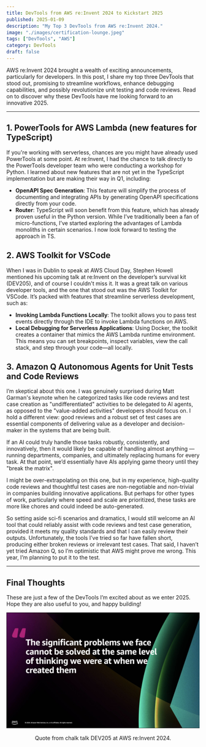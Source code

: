 ```yaml
---
title: DevTools from AWS re:Invent 2024 to Kickstart 2025
published: 2025-01-09
description: "My Top 3 DevTools from AWS re:Invent 2024."
image: "./images/certification-lounge.jpeg"
tags: ["DevTools", "AWS"]
category: DevTools
draft: false
---
```


AWS re\:Invent 2024 brought a wealth of exciting announcements, particularly for developers. In this post, I share my top three DevTools that stood out, promising to streamline workflows, enhance debugging capabilities, and possibly revolutionize unit testing and code reviews. Read on to discover why these DevTools have me looking forward to an innovative 2025.

---

## 1. PowerTools for AWS Lambda (new features for TypeScript)
 If you're working with serverless, chances are you might have already used PowerTools at some point. At re:Invent, I had the chance to talk directly to the PowerTools developer team who were conducting a workshop for Python. I learned about new features that are not yet in the TypeScript implementation but are making their way in Q1, including: 

 - **OpenAPI Spec Generation**: This feature will simplify the process of documenting and integrating APIs by generating OpenAPI specifications directly from your code.
 - **Router**: TypeScript will soon benefit from this feature, which has already proven useful in the Python version. While I’ve traditionally been a fan of micro-functions, I’ve started exploring the advantages of Lambda monoliths in certain scenarios. I now look forward to testing the approach in TS.

## 2. AWS Toolkit for VSCode
When I was in Dublin to speak at AWS Cloud Day, Stephen Howell mentioned his upcoming talk at re\:Invent on the developer’s survival kit (DEV205), and of course I couldn't miss it. It was a great talk on various developer tools, and the one that stood out was the AWS Toolkit for VSCode. It’s packed with features that streamline serverless development, such as:

- **Invoking Lambda Functions Locally**: The toolkit allows you to pass test events directly through the IDE to invoke Lambda functions on AWS.
- **Local Debugging for Serverless Applications**: Using Docker, the toolkit creates a container that mimics the AWS Lambda runtime environment. This means you can set breakpoints, inspect variables, view the call stack, and step through your code—all locally.

## 3. Amazon Q Autonomous Agents for Unit Tests and Code Reviews
I’m skeptical about this one. I was genuinely surprised during Matt Garman's keynote when he categorized tasks like code reviews and test case creation as "undifferentiated" activities to be delegated to AI agents, as opposed to the "value-added activities" developers should focus on. I hold a different view: good reviews and a robust set of test cases are essential components of delivering value as a developer and decision-maker in the systems that are being built.

If an AI could truly handle those tasks robustly, consistently, and innovatively, then it would likely be capable of handling almost anything — running departments, companies, and ultimately replacing humans for every task. At that point, we’d essentially have AIs applying game theory until they "break the matrix".

I might be over-extrapolating on this one, but in my experience, high-quality code reviews and thoughtful test cases are non-negotiable and non-trivial in companies building innovative applications. But perhaps for other types of work, particularly where speed and scale are prioritized, these tasks are more like chores and could indeed be auto-generated.

 So setting aside sci-fi scenarios and dramatics, I would still welcome an AI tool that could reliably assist with code reviews and test case generation, provided it meets my quality standards and that I can easily review their outputs. Unfortunately, the tools I’ve tried so far have fallen short, producing either broken reviews or irrelevant test cases. That said, I haven’t yet tried Amazon Q, so I’m optimistic that AWS might prove me wrong. This year, I’m planning to put it to the test.

---

## Final Thoughts

These are just a few of the DevTools I’m excited about as we enter 2025.
<br>
Hope they are also useful to you, and happy building!

![Problem solving](./images/quote.png)
<div style="text-align: center;">
  Quote from chalk talk DEV205 at AWS re:Invent 2024.
</div>
<br>